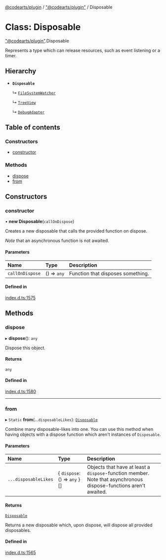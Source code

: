 [@codearts/plugin](../README.md) / ["@codearts/plugin"](../modules/_codearts_plugin_.md) / Disposable

# Class: Disposable

["@codearts/plugin"](../modules/_codearts_plugin_.md).Disposable

Represents a type which can release resources, such
as event listening or a timer.

## Hierarchy

- **`Disposable`**

  ↳ [`FileSystemWatcher`](../interfaces/codearts_plugin_.FileSystemWatcher.md)

  ↳ [`TreeView`](../interfaces/codearts_plugin_.TreeView.md)

  ↳ [`DebugAdapter`](../interfaces/codearts_plugin_.DebugAdapter.md)

## Table of contents

### Constructors

- [constructor](codearts_plugin_.Disposable.md#constructor)

### Methods

- [dispose](codearts_plugin_.Disposable.md#dispose)
- [from](codearts_plugin_.Disposable.md#from)

## Constructors

### constructor

• **new Disposable**(`callOnDispose`)

Creates a new disposable that calls the provided function
on dispose.

*Note* that an asynchronous function is not awaited.

#### Parameters

| Name | Type | Description |
| :------ | :------ | :------ |
| `callOnDispose` | () => `any` | Function that disposes something. |

#### Defined in

[index.d.ts:1575](https://github.com/huaweicloud/cloudide-plugin-api/blob/a055dd0/index.d.ts#L1575)

## Methods

### dispose

▸ **dispose**(): `any`

Dispose this object.

#### Returns

`any`

#### Defined in

[index.d.ts:1580](https://github.com/huaweicloud/cloudide-plugin-api/blob/a055dd0/index.d.ts#L1580)

___

### from

▸ `Static` **from**(...`disposableLikes`): [`Disposable`](codearts_plugin_.Disposable.md)

Combine many disposable-likes into one. You can use this method when having objects with
a dispose function which aren't instances of `Disposable`.

#### Parameters

| Name | Type | Description |
| :------ | :------ | :------ |
| `...disposableLikes` | { `dispose`: () => `any`  }[] | Objects that have at least a `dispose`-function member. Note that asynchronous dispose-functions aren't awaited. |

#### Returns

[`Disposable`](codearts_plugin_.Disposable.md)

Returns a new disposable which, upon dispose, will
dispose all provided disposables.

#### Defined in

[index.d.ts:1565](https://github.com/huaweicloud/cloudide-plugin-api/blob/a055dd0/index.d.ts#L1565)
